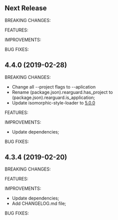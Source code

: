 ## Next Release

BREAKING CHANGES:

FEATURES:

IMPROVEMENTS:

BUG FIXES:

## 4.4.0 (2019-02-28)

BREAKING CHANGES:

- Change all --project flags to --aplication
- Rename (package.json).rearguard.has_project to (package.json).rearguard.is_application;
- Update isomorphic-style-loader to [5.0.0](https://github.com/kriasoft/isomorphic-style-loader/blob/master/CHANGELOG.md)

FEATURES:

IMPROVEMENTS:

- Update dependencies;

BUG FIXES:

## 4.3.4 (2019-02-20)

BREAKING CHANGES:

FEATURES:

IMPROVEMENTS:

- Update dependencies;
- Add CHANGELOG.md file;

BUG FIXES:
